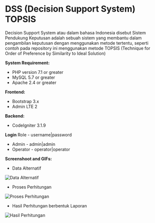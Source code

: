 # DSS (Decision Support System) TOPSIS

Decision Support System atau dalam bahasa Indonesia disebut Sistem Pendukung Keputusan adalah sebuah sistem yang membantu dalam pengambilan keputusan dengan menggunakan metode tertentu, seperti contoh pada repository ini menggunakan metode TOPSIS (Technique for Order of Preference by Similarity to Ideal Solution)

**System Requirement:**
 - PHP version 7.1 or greater
 - MySQL 5.7 or greater
 - Apache 2.4 or greater
 
 **Frontend:**
 
 - Bootstrap 3.x
 - Admin LTE 2

**Backend:**

 - CodeIgniter 3.1.9 

**Login**
Role - username|password 

 - Admin - admin|admin
 - Operator - operator|operator

**Screenshoot and GIFs:**

 - Data Alternatif
 
 ![Data Alternatif](https://media.giphy.com/media/YlHdhByw06yz4X36cd/giphy.gif)
 
 - Proses Perhitungan
 
 ![Proses Perhitungan](https://media.giphy.com/media/du9V04kuTqpS9WPQZw/giphy.gif)
 
 - Hasil Perhitungan berbentuk Laporan
 
 ![Hasil Perhitungan](https://media.giphy.com/media/XdP8onHvYgSUK4ezZu/giphy.gif)
 
